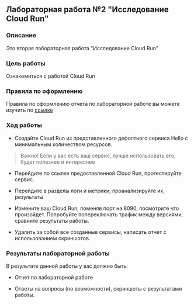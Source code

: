 ## Лабораторная работа №2 "Исследование Cloud Run"
### Описание
Это вторая лабораторная работа "Исследование Cloud Run"

### Цель работы
Ознакомиться с работой Cloud Run

### Правила по оформлению

Правила по оформлению отчета по лабораторной работе вы можете изучить по [ссылке](../reportdesign.md)

### Ход работы

- Создайте Cloud Run из представленного дефолтного сервиса Hello с минимальным количеством ресурсов. 

> Важно! Если у вас есть ваш сервис, лучше использовать его, будет полезнее и интереснее

- Перейдите по ссылке предоставленной Cloud Run, протестируйте сервис.

- Перейдите в разделы логи и метрики, проанализируйте их, результаты 

- Измените ваш Cloud Run, поменяв порт на 8090,  посмотрите что произойдет. Попробуйте попереключать трафик между версиями, сравните результаты работы.

- Удалить за собой все созданные сервисы, написать отчет с использованием скриншотов.


### Результаты лабораторной работы
В результате данной работы у вас должно быть:

- Отчет по лабораторной работе

- Ответы на вопросы (по возможности), скриншоты c результатами работы.
